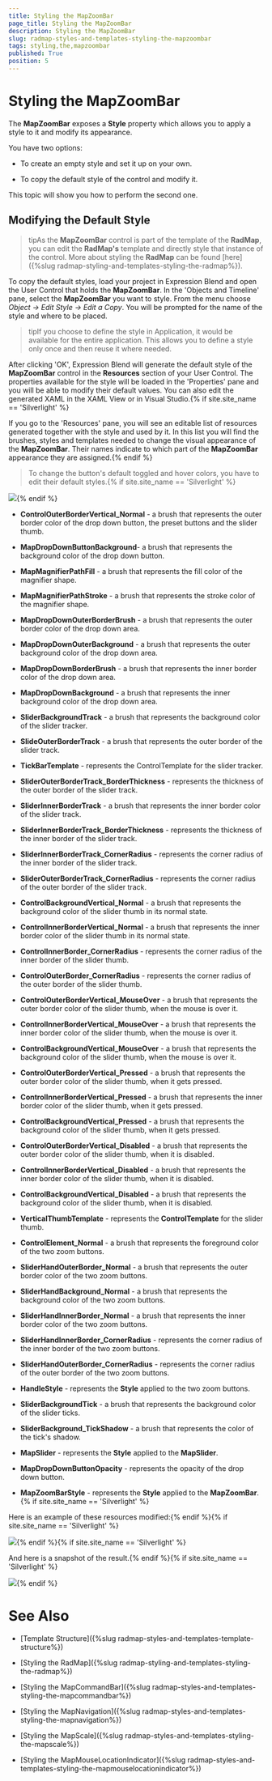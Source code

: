```yaml
---
title: Styling the MapZoomBar
page_title: Styling the MapZoomBar
description: Styling the MapZoomBar
slug: radmap-styles-and-templates-styling-the-mapzoombar
tags: styling,the,mapzoombar
published: True
position: 5
---
```


# Styling the MapZoomBar



The __MapZoomBar__ exposes a __Style__ property which allows you to apply a style to it and modify its appearance.

You have two options:

* To create an empty style and set it up on your own. 

* To copy the default style of the control and modify it.

This topic will show you how to perform the second one.

## Modifying the Default Style

>tipAs the __MapZoomBar__ control is part of the template of the __RadMap__, you can edit the __RadMap's__ template and directly style that instance of the control. More about styling the __RadMap__ can be found [here]({%slug radmap-styling-and-templates-styling-the-radmap%}).

To copy the default styles, load your project in Expression Blend and open the User Control that holds the __MapZoomBar__. In the 'Objects and Timeline' pane, select the __MapZoomBar__ you want to style. From the menu choose *Object -> Edit Style -> Edit a Copy*. You will be prompted for the name of the style and where to be placed.

>tipIf you choose to define the style in Application, it would be available for the entire application. This allows you to define a style only once and then reuse it where needed.

After clicking 'OK', Expression Blend will generate the default style of the __MapZoomBar__ control in the __Resources__ section of your User Control. The properties available for the style will be loaded in the 'Properties' pane and you will be able to modify their default values. You can also edit the generated XAML in the XAML View or in Visual Studio.{% if site.site_name == 'Silverlight' %}

If you go to the 'Resources' pane, you will see an editable list of resources generated together with the style and used by it. In this list you will find the brushes, styles and templates needed to change the visual appearance of the __MapZoomBar__. Their names indicate to which part of the __MapZoomBar__ appearance they are assigned.{% endif %}

>To change the button's default toggled and hover colors, you have to edit their default styles.{% if site.site_name == 'Silverlight' %}

![](images/RadMap_StylesAndTemplates_StylingMapZoomBar_01.png){% endif %}

* __ControlOuterBorderVertical_Normal__ - a brush that represents the outer border color of the drop down button, the preset buttons and the slider thumb.

* __MapDropDownButtonBackground__- a brush that represents the background color of the drop down button.

* __MapMagnifierPathFill__ - a brush that represents the fill color of the magnifier shape.

* __MapMagnifierPathStroke__ - a brush that represents the stroke color of the magnifier shape.

* __MapDropDownOuterBorderBrush__ - a brush that represents the outer border color of the drop down area.

* __MapDropDownOuterBackground__ - a brush that represents the outer background color of the drop down area.

* __MapDropDownBorderBrush__ - a brush that represents the inner border color of the drop down area.

* __MapDropDownBackground__ - a brush that represents the inner background color of the drop down area.

* __SliderBackgroundTrack__ - a brush that represents the background color of the slider tracker.

* __SlideOuterBorderTrack__ - a brush that represents the outer border of the slider track.

* __TickBarTemplate__ - represents the ControlTemplate for the slider tracker.

* __SliderOuterBorderTrack_BorderThickness__ - represents the thickness of the outer border of the slider track.

* __SliderInnerBorderTrack__ - a brush that represents the inner border color of the slider track.

* __SliderInnerBorderTrack_BorderThickness__ - represents the thickness of the inner border of the slider track.

* __SliderInnerBorderTrack_CornerRadius__ - represents the corner radius of the inner border of the slider track.

* __SliderOuterBorderTrack_CornerRadius__ - represents the corner radius of the outer border of the slider track.

* __ControlBackgroundVertical_Normal__ - a brush that represents the background color of the slider thumb in its normal state.

* __ControlInnerBorderVertical_Normal__ - a brush that represents the inner border color of the slider thumb in its normal state.

* __ControlInnerBorder_CornerRadius__ - represents the corner radius of the inner border of the slider thumb.

* __ControlOuterBorder_CornerRadius__ - represents the corner radius of the outer border of the slider thumb.

* __ControlOuterBorderVertical_MouseOver__ - a brush that represents the outer border color of the slider thumb, when the mouse is over it.

* __ControlInnerBorderVertical_MouseOver__ - a brush that represents the inner border color of the slider thumb, when the mouse is over it.

* __ControlBackgroundVertical_MouseOver__ - a brush that represents the background color of the slider thumb, when the mouse is over it.

* __ControlOuterBorderVertical_Pressed__ - a brush that represents the outer border color of the slider thumb, when it gets pressed.

* __ControlInnerBorderVertical_Pressed__ - a brush that represents the inner border color of the slider thumb, when it gets pressed.

* __ControlBackgroundVertical_Pressed__ - a brush that represents the background color of the slider thumb, when it gets pressed.

* __ControlOuterBorderVertical_Disabled__ - a brush that represents the outer border color of the slider thumb, when it is disabled.

* __ControlInnerBorderVertical_Disabled__ - a brush that represents the inner border color of the slider thumb, when it is disabled.

* __ControlBackgroundVertical_Disabled__ - a brush that represents the background color of the slider thumb, when it is disabled.

* __VerticalThumbTemplate__ - represents the __ControlTemplate__ for the slider thumb.

* __ControlElement_Normal__ - a brush that represents the foreground color of the two zoom buttons.

* __SliderHandOuterBorder_Normal__ - a brush that represents the outer border color of the two zoom buttons.

* __SliderHandBackground_Normal__ - a brush that represents the background color of the two zoom buttons.

* __SliderHandInnerBorder_Normal__ - a brush that represents the inner border color of the two zoom buttons.

* __SliderHandInnerBorder_CornerRadius__ - represents the corner radius of the inner border of the two zoom buttons.

* __SliderHandOuterBorder_CornerRadius__ - represents the corner radius of the outer border of the two zoom buttons.

* __HandleStyle__ - represents the __Style__ applied to the two zoom buttons.

* __SliderBackgroundTick__ - a brush that represents the background color of the slider ticks.

* __SliderBackground_TickShadow__ - a brush that represents the color of the tick's shadow.

* __MapSlider__ - represents the __Style__ applied to the __MapSlider__.

* __MapDropDownButtonOpacity__ - represents the opacity of the drop down button.

* __MapZoomBarStyle__ - represents the __Style__ applied to the __MapZoomBar__. {% if site.site_name == 'Silverlight' %}

Here is an example of these resources modified:{% endif %}{% if site.site_name == 'Silverlight' %}

![](images/RadMap_StylesAndTemplates_StylingMapZoomBar_02.png){% endif %}{% if site.site_name == 'Silverlight' %}

And here is a snapshot of the result.{% endif %}{% if site.site_name == 'Silverlight' %}

![](images/RadMap_StylesAndTemplates_StylingMapZoomBar_03.png){% endif %}

# See Also

 * [Template Structure]({%slug radmap-styles-and-templates-template-structure%})

 * [Styling the RadMap]({%slug radmap-styling-and-templates-styling-the-radmap%})

 * [Styling the MapCommandBar]({%slug radmap-styles-and-templates-styling-the-mapcommandbar%})

 * [Styling the MapNavigation]({%slug radmap-styles-and-templates-styling-the-mapnavigation%})

 * [Styling the MapScale]({%slug radmap-styles-and-templates-styling-the-mapscale%})

 * [Styling the MapMouseLocationIndicator]({%slug radmap-styles-and-templates-styling-the-mapmouselocationindicator%})
